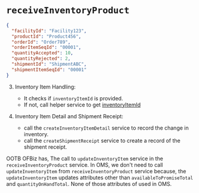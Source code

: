 # `receiveInventoryProduct`

```json
{
  "facilityId": "Facility123",
  "productId": "Product456",
  "orderId": "Order789",
  "orderItemSeqId": "00001", 
  "quantityAccepted": 10,
  "quantityRejected": 2,  
  "shipmentId": "ShipmentABC",
  "shipmentItemSeqId": "00001" 
}
```

3. Inventory Item Handling:
    * It checks if `inventoryItemId` is provided.
    * If not, call helper service to get [inventoryItemId](findOrCreateFacilityInventoryItem.md)

5. Inventory Item Detail and Shipment Receipt:
    * call the `createInventoryItemDetail` service to record the change in inventory.
    * call the `createShipmentReceipt` service to create a record of the shipment receipt.

   

OOTB OFBiz has, The call to `updateInventoryItem` service in the `receiveInventoryProduct` service.
In OMS, we don't need to call `updateInventoryItem` from `receiveInventoryProduct` service because, 
the `updateInventoryItem` updates attributes other than `availableToPromiseTotal` and `quantityOnHandTotal`. None of those attributes of used in OMS. 
